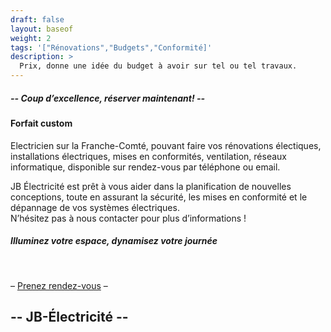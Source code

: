 ```yaml
---
draft: false
layout: baseof
weight: 2
tags: '["Rénovations","Budgets","Conformité]'
description: >
  Prix, donne une idée du budget à avoir sur tel ou tel travaux.
---
```


<h5>-- Coup d’excellence, réserver maintenant! --</h5>
<h4>Forfait custom</h4>

Electricien sur la Franche-Comté, pouvant faire vos rénovations électiques, installations électriques, mises en conformités, ventilation, réseaux informatique, disponible sur rendez-vous par téléphone ou email.

JB Électricité est prêt à vous aider dans la planification de nouvelles conceptions, toute en assurant la sécurité, les mises en conformité et le dépannage de vos systèmes électriques.</br>
N’hésitez pas à nous contacter pour plus d’informations !

<h5>Illuminez votre espace, dynamisez votre journée</h5>
<br>

– [Prenez rendez-vous](/rendez-vous) –

<h2>-- JB-Électricité --</h2>